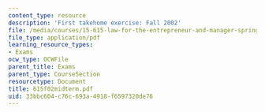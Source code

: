 ```yaml
---
content_type: resource
description: 'First takehome exercise: Fall 2002'
file: /media/courses/15-615-law-for-the-entrepreneur-and-manager-spring-2003/33bbc604c76c693a4918f6597320de76_615f02midterm.pdf
file_type: application/pdf
learning_resource_types:
- Exams
ocw_type: OCWFile
parent_title: Exams
parent_type: CourseSection
resourcetype: Document
title: 615f02midterm.pdf
uid: 33bbc604-c76c-693a-4918-f6597320de76
---
```

